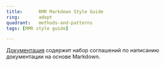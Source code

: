 ```yaml
---
title:      RMR Markdown Style Guide
ring:       adopt
quadrant:   methods-and-patterns
tags: [RMR style guide]

---
```


[Документация][markdown_style_guide] содержит набор соглашений по написанию документации на основе Markdown.

<!-- Links -->
[markdown_style_guide]: https://github.com/RedMadRobot/style-guides/blob/main/style_guide/markdown-style-guide.md
